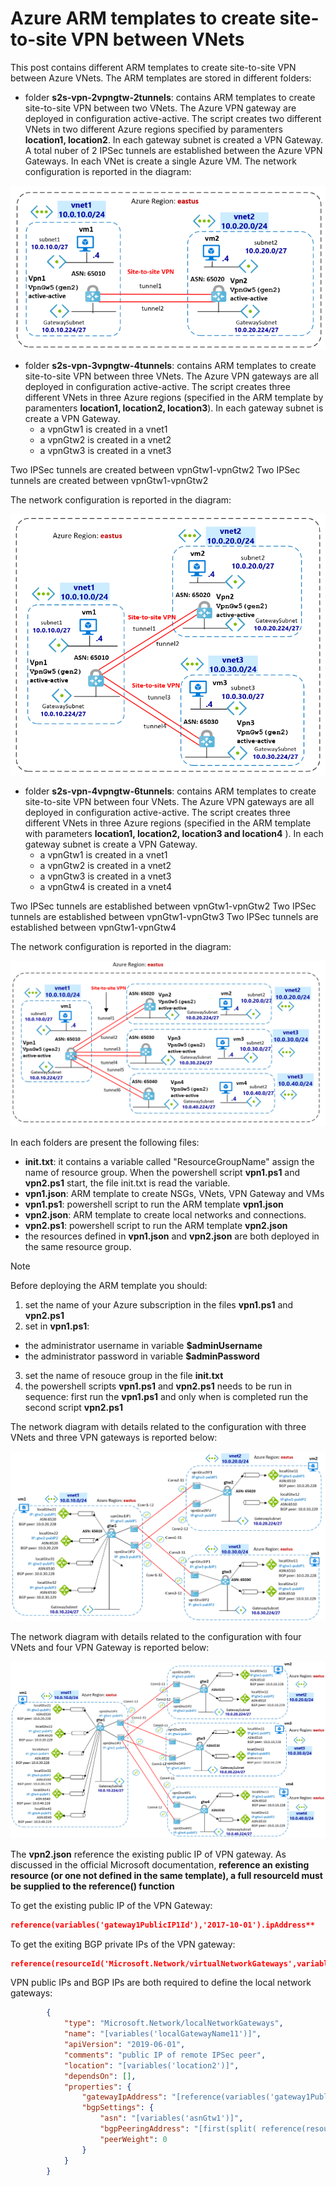 <properties
pageTitle= 'Azure ARM templates to create site-to-site VPN between VNets'
description= "Azure ARM templates to create site-to-site VPN between VNets"
documentationcenter: na
services=""
documentationCenter="na"
authors="fabferri"
manager=""
editor=""/>

<tags
   ms.service="configuration-Example-Azure"
   ms.devlang="na"
   ms.topic="article"
   ms.tgt_pltfrm="na"
   ms.workload="na"
   ms.date="18/01/2020"
   ms.author="fabferri" />

# Azure ARM templates to create site-to-site VPN between VNets
This post contains different ARM templates to create site-to-site VPN between Azure VNets.
The ARM templates are stored in different folders: 
* folder **s2s-vpn-2vpngtw-2tunnels**: contains ARM templates to create site-to-site VPN between two VNets. The Azure VPN gateway are deployed in configuration active-active. The script creates two different VNets in two different Azure regions specified by paramenters **location1, location2**. In each gateway subnet is created a VPN Gateway. A total nuber of 2 IPSec tunnels are established between the Azure VPN Gateways. 
In each VNet is create a single Azure VM.
The network configuration is reported in the diagram:

[![1]][1]

* folder **s2s-vpn-3vpngtw-4tunnels**: contains ARM templates to create site-to-site VPN between three VNets. The Azure VPN gateways are all deployed in configuration active-active. The script creates three different VNets in three Azure regions (specified in the ARM template by paramenters **location1, location2, location3**). In each gateway subnet is create a VPN Gateway.
   * a vpnGtw1 is created in a vnet1
   * a vpnGtw2 is created in a vnet2
   * a vpnGtw3 is created in a vnet3

Two IPSec tunnels are created between vpnGtw1-vpnGtw2 
Two IPSec tunnels are created between vpnGtw1-vpnGtw2 

The network configuration is reported in the diagram:

[![2]][2]

* folder **s2s-vpn-4vpngtw-6tunnels**: contains ARM templates to create site-to-site VPN between four VNets. The Azure VPN gateways are all deployed in configuration active-active. The script creates three different VNets in three Azure regions (specified in the ARM template with parameters **location1, location2, location3 and location4** ). In each gateway subnet is create a VPN Gateway.
   * a vpnGtw1 is created in a vnet1
   * a vpnGtw2 is created in a vnet2
   * a vpnGtw3 is created in a vnet3
   * a vpnGtw4 is created in a vnet4

Two IPSec tunnels are established between vpnGtw1-vpnGtw2 
Two IPSec tunnels are established between vpnGtw1-vpnGtw3 
Two IPSec tunnels are established between vpnGtw1-vpnGtw4

The network configuration is reported in the diagram:

[![3]][3]

In each folders are present the following files:
* **init.txt**: it contains a variable called "ResourceGroupName" assign the name of resource group. When the powershell script **vpn1.ps1** and **vpn2.ps1** start, the file init.txt is read the variable. 
* **vpn1.json**: ARM template to create NSGs, VNets, VPN Gateway and VMs 
* **vpn1.ps1**: powershell script to run the ARM template **vpn1.json** 
* **vpn2.json**: ARM template to create local networks and connections.
* **vpn2.ps1**: powershell script to run the ARM template **vpn2.json** 
* the resources defined in **vpn1.json** and **vpn2.json** are both deployed in the same resource group.

> [!NOTE]
>
> Before deploying the ARM template you should:
> 1. set the name of your Azure subscription in the files **vpn1.ps1** and **vpn2.ps1**
> 2. set in **vpn1.ps1**:  
>   * the administrator username in variable 
> **$adminUsername** 
>   * the administrator password in variable 
> **$adminPassword**
> 3. set the name of resouce group in the file **init.txt**
> 4. the powershell scripts **vpn1.ps1** and **vpn2.ps1** needs to be run in sequence: first run the **vpn1.ps1** and only when is completed run the second script **vpn2.ps1**

The network diagram with details related to the configuration with three VNets and three VPN gateways is reported below:

[![4]][4]

The network diagram with details related to the configuration with four VNets and four VPN Gateway is reported below:
 
[![5]][5]


The **vpn2.json** reference the existing public IP of VPN gateway. As discussed in the official Microsoft documentation, **reference an existing resource (or one not defined in the same template), a full resourceId must be supplied to the reference() function**

To get the existing public IP of the VPN Gateway: 
```json
reference(variables('gateway1PublicIP1Id'),'2017-10-01').ipAddress**
```

To get the exiting BGP private IPs of the VPN gateway: 
```json
reference(resourceId('Microsoft.Network/virtualNetworkGateways',variables('gateway1Name')),'2017-10-01').bgpSettings.bgpPeeringAddress
```

VPN public IPs and BGP IPs are both required to define the local network gateways:
```json 
        {
            "type": "Microsoft.Network/localNetworkGateways",
            "name": "[variables('localGatewayName11')]",
            "apiVersion": "2019-06-01",
            "comments": "public IP of remote IPSec peer",
            "location": "[variables('location2')]",
            "dependsOn": [],
            "properties": {
                "gatewayIpAddress": "[reference(variables('gateway1PublicIP1Id'),'2017-10-01').ipAddress]",
                "bgpSettings": {
                    "asn": "[variables('asnGtw1')]",
                    "bgpPeeringAddress": "[first(split( reference(resourceId('Microsoft.Network/virtualNetworkGateways',variables('gateway1Name')),'2017-10-01').bgpSettings.bgpPeeringAddress , ','))]",
                    "peerWeight": 0
                }
            }
        }
```
<!--Image References-->

[1]: ./media/network-diagram1.png "network diagram1"
[2]: ./media/network-diagram2.png "network diagram2"
[3]: ./media/network-diagram3.png "network diagram3"
[4]: ./media/network-diagram2-details.png "network diagram2-details"
[5]: ./media/network-diagram3-details.png "network diagram3-details"
<!--Link References-->

